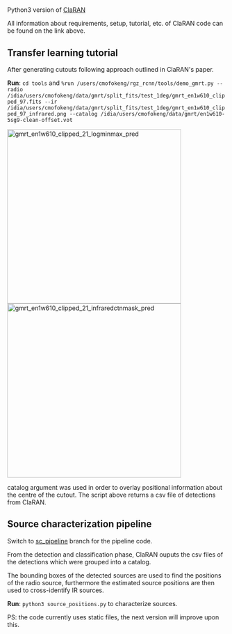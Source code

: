 #

Python3 version of [ClaRAN](https://github.com/chenwuperth/rgz_rcnn)

All information about requirements, setup, tutorial, etc. of ClaRAN code can be found on the link above.

## Transfer learning tutorial

After generating cutouts following approach outlined in ClaRAN's paper.

**Run**: `cd tools` and `%run /users/cmofokeng/rgz_rcnn/tools/demo_gmrt.py --radio /idia/users/cmofokeng/data/gmrt/split_fits/test_1deg/gmrt_en1w610_clipped_97.fits --ir /idia/users/cmofokeng/data/gmrt/split_fits/test_1deg/gmrt_en1w610_clipped_97_infrared.png --catalog /idia/users/cmofokeng/data/gmrt/en1w610-5sg9-clean-offset.vot`

<img width="400" alt="gmrt_en1w610_clipped_21_logminmax_pred" src="https://user-images.githubusercontent.com/42966715/104115088-10b9de80-5314-11eb-83d3-afbb91840484.png"/><img width="400" alt="gmrt_en1w610_clipped_21_infraredctnmask_pred" src=https://user-images.githubusercontent.com/42966715/104115024-75c10480-5313-11eb-9a11-b0bce67a4437.png>

catalog argument was used in order to overlay positional information about the centre of the cutout. The script above returns a csv file of detections from ClaRAN.

## Source characterization pipeline
Switch to [sc_pipeline](https://github.com/Mofokeng-C/rgz_rcnn_py3/tree/sc_pipeline) branch for the pipeline code.

From the detection and classification phase, ClaRAN ouputs the csv files of the detections which were grouped into a catalog.

The bounding boxes of the detected sources are used to find the positions of the radio source, furthermore the estimated source positions are then used to cross-identify IR sources.

**Run**: `python3 source_positions.py` to characterize sources.

PS: the code currently uses static files, the next version will improve upon this. 
